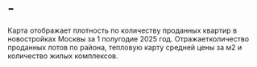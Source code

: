 # -
Карта отображает плотность по количеству проданных квартир в новостройках Москвы за 1 полугодие 2025 год. Отражаетколичество проданных лотов по района, тепловую карту средней цены за м2 и количество жилых комплексов.
